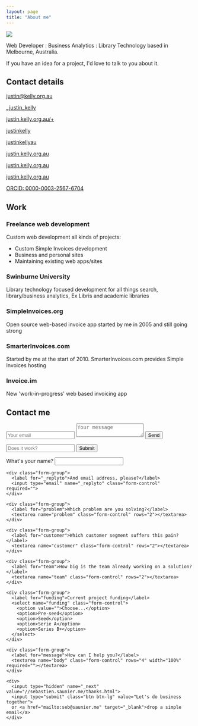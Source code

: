 ```yaml
---
layout: page
title: "About me"
---
```


![](http://justin.kelly.org.au/resume_files/author.png)

Web Developer : Business Analytics : Library Technology based in Melbourne, Australia.

If you have an idea for a project, I'd love to talk to you about it.

## Contact details

<p class="social-p">
  <a id="contact_details"></a>
  <a class="social-icons icon-rounded no-margin " href="mailto:justin@kelly.org.au" style="">
	<i class="fa fa-envelope-o fa-lg"></i><span>justin@kelly.org.au</span>
    </a>
</p>
<p class="social-p">
  <a class="social-icons icon-rounded no-margin " href="https://twitter.com/_justin_kelly" style="">
<i class="fa fa-twitter fa-lg"></i><span>_justin_kelly</span>
    </a>
</p>
<p class="social-p">
  <a class=" social-icons icon-rounded no-margin" href="http://justin.kelly.org.au/+" style="">
<i class="fa fa-google-plus fa-lg"></i><span>justin.kelly.org.au/+</span>
    </a>
</p>
<p class="social-p">
  <a class="social-icons icon-rounded no-margin" href="https://github.com/justinkelly" style="">
<i class="fa fa-github fa-lg"></i><span>justinkelly</span>
    </a>
</p>
<p class="social-p">
  <a class="social-icons icon-rounded no-margin" href="https://au.linkedin.com/in/justinkellyau" style="">
<i class="fa fa-linkedin fa-lg"></i><span>justinkellyau</span>
    </a>
</p>
<p class="social-p">
  <a class="social-icons icon-rounded no-margin" href="https://bitbucket.org/justin.kelly.org.au" style="">
<i class="fa fa-bitbucket fa-lg"></i><span>justin.kelly.org.au</span>
    </a>
</p>
<p class="social-p">
  <a class=" social-icons icon-rounded no-margin" href="https://bitbucket.org/justin.kelly.org.au" style="">
<i class="fa fa-facebook fa-lg"></i><span>justin.kelly.org.au</span>
    </a>
</p>
<p class="social-p">
<a class=" social-icons icon-rounded no-margin" href="https://skype.com" style="">
<i class="fa fa-skype fa-lg"></i><span>justin.kelly.org.au</span>
  </a>
</p>
<p class="social-p">
  <a class=" social-icons icon-rounded no-margin " href="http://orcid.org/0000-0003-2567-6704" style="">
<i class="fa fa-openid fa-lg"></i><span>ORCID: 0000-0003-2567-6704</span>
    </a>
</p>

## Work

### Freelance web development

Custom web development all kinds of projects:

* Custom Simple Invoices development
* Business and personal sites
* Maintaining existing web apps/sites

### Swinburne University

Library technology focused development for all things search, library/business analytics, Ex Libris and academic libraries

### SimpleInvoices.org

Open source web-based invoice app started by me in 2005 and still going strong

### SmarterInvoices.com

Started by me at the start of 2010. SmarterInvoices.com provides Simple Invoices hosting

### Invoice.im

New 'work-in-progress' web based invoicing app 

<a id="contact_form"></a>

## Contact me

<form method="POST" action="http://formspree.io/justin@kelly.org.au">
  <input type="email" name="email" placeholder="Your email">
  <textarea name="message" placeholder="Your message"></textarea>
  <button type="submit">Send</button>
</form>



<form action="https://api.formbucket.com/f/buk_ANt8wlZzOH6gZ9xniBrzKzr5" method="post" target="_blank">
  <input type="text" name="email" placeholder="Does it work?" />
  <label style="display: none" >Honey pot (Should be empty and hidden)</label><input type="text" name="__bucket_trap__" value="" style="display: none" />
  <button class="button secondary" type="submit">Submit</button>
</form>


<form action="//formspree.io/seb@saunier.me" role="form" method="POST" _lpchecked="1">
    <div class="form-group">
      <label for="name">What's your name?</label>
      <input type="text" name="name" class="form-control" required="">
    </div>

    <div class="form-group">
      <label for="_replyto">And email address, please?</label>
      <input type="email" name="_replyto" class="form-control" required="">
    </div>

    <div class="form-group">
      <label for="problem">Which problem are you solving?</label>
      <textarea name="problem" class="form-control" rows="2"></textarea>
    </div>

    <div class="form-group">
      <label for="customer">Which customer segment suffers this pain?</label>
      <textarea name="customer" class="form-control" rows="2"></textarea>
    </div>

    <div class="form-group">
      <label for="team">How big is the team already working on a solution?</label>
      <textarea name="team" class="form-control" rows="2"></textarea>
    </div>

    <div class="form-group">
      <label for="funding">Current project funding</label>
      <select name="funding" class="form-control">
        <option value="">Choose...</option>
        <option>Pre-seed</option>
        <option>Seed</option>
        <option>Serie A</option>
        <option>Series B+</option>
      </select>
    </div>

    <div class="form-group">
      <label for="message">How can I help you?</label>
      <textarea name="body" class="form-control" rows="4" width="100%" required=""></textarea>
    </div>

    <div>
      <input type="hidden" name="_next" value="//sebastien.saunier.me/thanks.html">
      <input type="submit" class="btn btn-lg" value="Let's do business together">
      or <a href="mailto:seb@saunier.me" target="_blank">drop a simple email</a>
    </div>
  </form>

